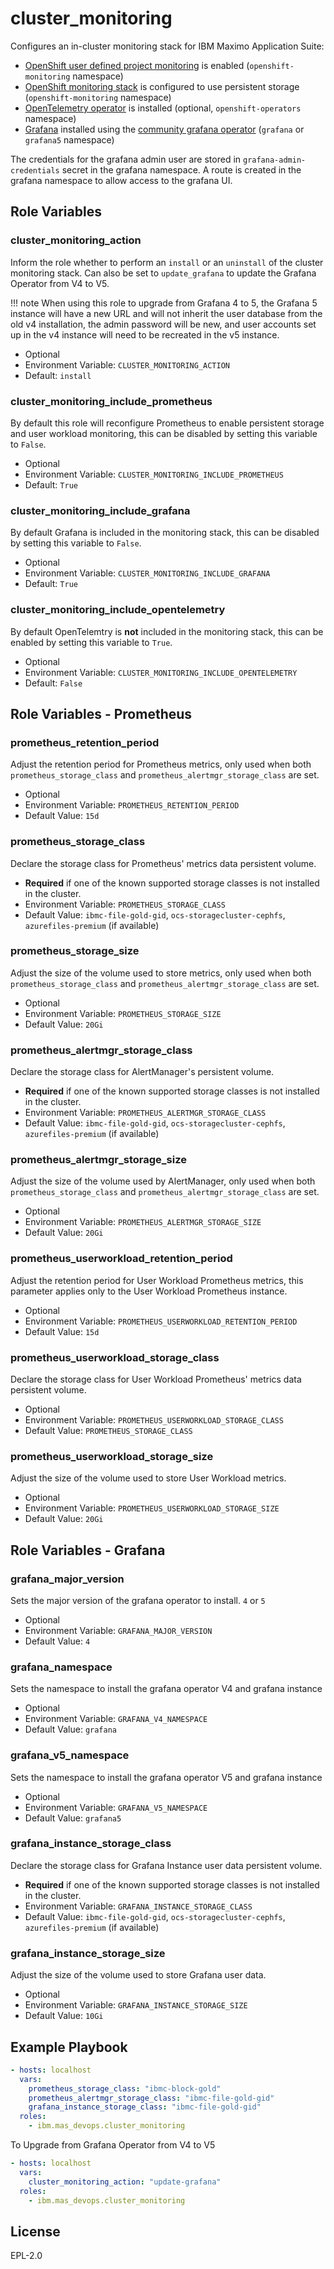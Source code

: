 cluster_monitoring
===============================================================================
Configures an in-cluster monitoring stack for IBM Maximo Application Suite:

- [OpenShift user defined project monitoring](https://access.redhat.com/documentation/en-us/openshift_container_platform/4.12/html/monitoring/enabling-monitoring-for-user-defined-projects) is enabled (`openshift-monitoring` namespace)
- [OpenShift monitoring stack](https://access.redhat.com/documentation/en-us/openshift_container_platform/4.12/html/monitoring/index) is configured to use persistent storage (`openshift-monitoring` namespace)
- [OpenTelemetry operator](https://github.com/open-telemetry/opentelemetry-operator) is installed (optional, `openshift-operators` namespace)
- [Grafana](https://grafana.com/) installed using the [community grafana operator](https://github.com/grafana-operator/grafana-operator) (`grafana` or `grafana5` namespace)

The credentials for the grafana admin user are stored in `grafana-admin-credentials` secret in the grafana namespace. A route  is created in the grafana namespace to allow access to the grafana UI.


Role Variables
-------------------------------------------------------------------------------
### cluster_monitoring_action
Inform the role whether to perform an `install` or an `uninstall` of the cluster monitoring stack. Can also be set to `update_grafana` to update the Grafana Operator from V4 to V5.

!!! note
    When using this role to upgrade from Grafana 4 to 5, the Grafana 5 instance will have a new URL and will not inherit the user database from the old v4 installation, the admin password will be new, and user accounts set up in the v4 instance will need to be recreated in the v5 instance.

- Optional
- Environment Variable: `CLUSTER_MONITORING_ACTION`
- Default: `install`

### cluster_monitoring_include_prometheus
By default this role will reconfigure Prometheus to enable persistent storage and user workload monitoring, this can be disabled by setting this variable to `False`.

- Optional
- Environment Variable: `CLUSTER_MONITORING_INCLUDE_PROMETHEUS`
- Default: `True`

### cluster_monitoring_include_grafana
By default Grafana is included in the monitoring stack, this can be disabled by setting this variable to `False`.

- Optional
- Environment Variable: `CLUSTER_MONITORING_INCLUDE_GRAFANA`
- Default: `True`

### cluster_monitoring_include_opentelemetry
By default OpenTelemtry is **not** included in the monitoring stack, this can be enabled by setting this variable to `True`.

- Optional
- Environment Variable: `CLUSTER_MONITORING_INCLUDE_OPENTELEMETRY`
- Default: `False`


Role Variables - Prometheus
-------------------------------------------------------------------------------
### prometheus_retention_period
Adjust the retention period for Prometheus metrics, only used when both `prometheus_storage_class` and `prometheus_alertmgr_storage_class` are set.

- Optional
- Environment Variable: `PROMETHEUS_RETENTION_PERIOD`
- Default Value: `15d`

### prometheus_storage_class
Declare the storage class for Prometheus' metrics data persistent volume.

- **Required** if one of the known supported storage classes is not installed in the cluster.
- Environment Variable: `PROMETHEUS_STORAGE_CLASS`
- Default Value: `ibmc-file-gold-gid`, `ocs-storagecluster-cephfs`, `azurefiles-premium` (if available)

### prometheus_storage_size
Adjust the size of the volume used to store metrics, only used when both `prometheus_storage_class` and `prometheus_alertmgr_storage_class` are set.

- Optional
- Environment Variable: `PROMETHEUS_STORAGE_SIZE`
- Default Value: `20Gi`

### prometheus_alertmgr_storage_class
Declare the storage class for AlertManager's persistent volume.

- **Required** if one of the known supported storage classes is not installed in the cluster.
- Environment Variable: `PROMETHEUS_ALERTMGR_STORAGE_CLASS`
- Default Value: `ibmc-file-gold-gid`, `ocs-storagecluster-cephfs`, `azurefiles-premium` (if available)

### prometheus_alertmgr_storage_size
Adjust the size of the volume used by AlertManager, only used when both `prometheus_storage_class` and `prometheus_alertmgr_storage_class` are set.

- Optional
- Environment Variable: `PROMETHEUS_ALERTMGR_STORAGE_SIZE`
- Default Value: `20Gi`

### prometheus_userworkload_retention_period
Adjust the retention period for User Workload Prometheus metrics, this parameter applies only to the User Workload Prometheus instance.

- Optional
- Environment Variable: `PROMETHEUS_USERWORKLOAD_RETENTION_PERIOD`
- Default Value: `15d`

### prometheus_userworkload_storage_class
Declare the storage class for User Workload Prometheus' metrics data persistent volume.

- Optional
- Environment Variable: `PROMETHEUS_USERWORKLOAD_STORAGE_CLASS`
- Default Value: `PROMETHEUS_STORAGE_CLASS`

### prometheus_userworkload_storage_size
Adjust the size of the volume used to store User Workload metrics.

- Optional
- Environment Variable: `PROMETHEUS_USERWORKLOAD_STORAGE_SIZE`
- Default Value: `20Gi`


Role Variables - Grafana
-------------------------------------------------------------------------------
### grafana_major_version
Sets the major version of the grafana operator to install. `4` or `5`

- Optional
- Environment Variable: `GRAFANA_MAJOR_VERSION`
- Default Value: `4`

### grafana_namespace
Sets the namespace to install the grafana operator V4 and grafana instance

- Optional
- Environment Variable: `GRAFANA_V4_NAMESPACE`
- Default Value: `grafana`

### grafana_v5_namespace
Sets the namespace to install the grafana operator V5 and grafana instance

- Optional
- Environment Variable: `GRAFANA_V5_NAMESPACE`
- Default Value: `grafana5`

### grafana_instance_storage_class
Declare the storage class for Grafana Instance user data persistent volume.

- **Required** if one of the known supported storage classes is not installed in the cluster.
- Environment Variable: `GRAFANA_INSTANCE_STORAGE_CLASS`
- Default Value: `ibmc-file-gold-gid`, `ocs-storagecluster-cephfs`, `azurefiles-premium` (if available)

### grafana_instance_storage_size
Adjust the size of the volume used to store Grafana user data.

- Optional
- Environment Variable: `GRAFANA_INSTANCE_STORAGE_SIZE`
- Default Value: `10Gi`


Example Playbook
-------------------------------------------------------------------------------

```yaml
- hosts: localhost
  vars:
    prometheus_storage_class: "ibmc-block-gold"
    prometheus_alertmgr_storage_class: "ibmc-file-gold-gid"
    grafana_instance_storage_class: "ibmc-file-gold-gid"
  roles:
    - ibm.mas_devops.cluster_monitoring
```

To Upgrade from Grafana Operator from V4 to V5

```yaml
- hosts: localhost
  vars:
    cluster_monitoring_action: "update-grafana"
  roles:
    - ibm.mas_devops.cluster_monitoring
```

License
-------------------------------------------------------------------------------

EPL-2.0
